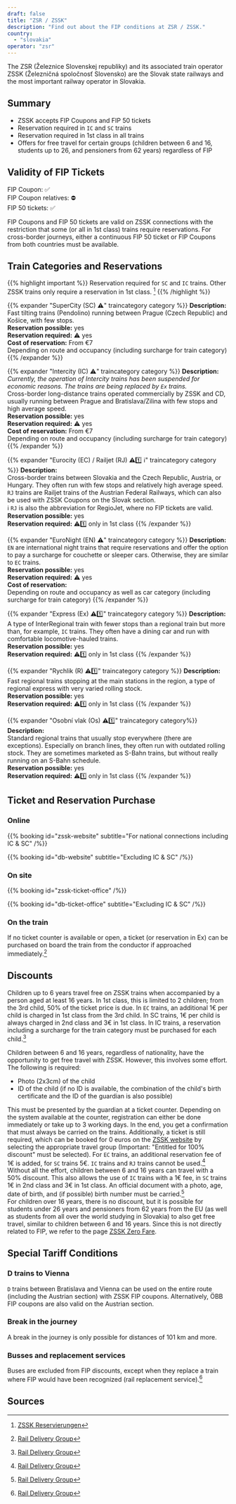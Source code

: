 ```yaml
---
draft: false
title: "ZSR / ZSSK"
description: "Find out about the FIP conditions at ZSR / ZSSK."
country:
  - "slovakia"
operator: "zsr"
---
```


The ZSR (Železnice Slovenskej republiky) and its associated train operator ZSSK (Železničná spoločnosť Slovensko) are the Slovak state railways and the most important railway operator in Slovakia.

## Summary

- ZSSK accepts FIP Coupons and FIP 50 tickets
- Reservation required in `IC` and `SC` trains
- Reservation required in 1st class in all trains
- Offers for free travel for certain groups (children between 6 and 16, students up to 26, and pensioners from 62 years) regardless of FIP

## Validity of FIP Tickets

FIP Coupon: ✅ \
FIP Coupon relatives: ⛔ \
FIP 50 tickets: ✅

FIP Coupons and FIP 50 tickets are valid on ZSSK connections with the restriction that some (or all in 1st class) trains require reservations. For cross-border journeys, either a continuous FIP 50 ticket or FIP Coupons from both countries must be available.

## Train Categories and Reservations

{{% highlight important %}}
Reservation required for `SC` and `IC` trains. Other ZSSK trains only require a reservation in 1st class.  [^2]
{{% /highlight %}}

{{% expander "SuperCity (SC) ⚠️" traincategory category %}}
**Description:** \
Fast tilting trains (Pendolino) running between Prague (Czech Republic) and Košice, with few stops. \
**Reservation possible:** yes \
**Reservation required:** ⚠️ yes \
**Cost of reservation:** From €7 \
Depending on route and occupancy (including surcharge for train category)
{{% /expander %}}

{{% expander "Intercity (IC) ⚠️" traincategory category %}}
**Description:** \
*Currently, the operation of Intercity trains has been suspended for economic reasons. The trains are being replaced by `Ex` trains.* \
Cross-border long-distance trains operated commercially by ZSSK and CD, usually running between Prague and Bratislava/Zilina with few stops and high average speed. \
**Reservation possible:** yes \
**Reservation required:** ⚠️ yes \
**Cost of reservation:** From €7 \
Depending on route and occupancy (including surcharge for train category)
{{% /expander %}}

{{% expander "Eurocity (EC) / Railjet (RJ) ⚠️1️⃣ ℹ️" traincategory category %}}
**Description:** \
Cross-border trains between Slovakia and the Czech Republic, Austria, or Hungary. They often run with few stops and relatively high average speed. `RJ` trains are Railjet trains of the Austrian Federal Railways, which can also be used with ZSSK Coupons on the Slovak section. \
ℹ️ `RJ` is also the abbreviation for RegioJet, where no FIP tickets are valid. \
**Reservation possible:** yes \
**Reservation required:** ⚠️1️⃣ only in 1st class
{{% /expander %}}

{{% expander "EuroNight (EN) ⚠️" traincategory category %}}
**Description:** \
`EN` are international night trains that require reservations and offer the option to pay a surcharge for couchette or sleeper cars. Otherwise, they are similar to `EC` trains. \
**Reservation possible:** yes \
**Reservation required:** ⚠️ yes \
**Cost of reservation:** \
Depending on route and occupancy as well as car category (including surcharge for train category)
{{% /expander %}}

{{% expander "Express (Ex) ⚠️1️⃣" traincategory category %}}
**Description:** \
A type of InterRegional train with fewer stops than a regional train but more than, for example, `IC` trains. They often have a dining car and run with comfortable locomotive-hauled trains. \
**Reservation possible:** yes \
**Reservation required:** ⚠️1️⃣ only in 1st class
{{% /expander %}}

{{% expander "Rychlik (R) ⚠️1️⃣" traincategory category %}}
**Description:** \
Fast regional trains stopping at the main stations in the region, a type of regional express with very varied rolling stock. \
**Reservation possible:** yes \
**Reservation required:** ⚠️1️⃣ only in 1st class
{{% /expander %}}

{{% expander "Osobní vlak (Os) ⚠️1️⃣" traincategory category%}}
**Description:** \
Standard regional trains that usually stop everywhere (there are exceptions). Especially on branch lines, they often run with outdated rolling stock. They are sometimes marketed as S-Bahn trains, but without really running on an S-Bahn schedule. \
**Reservation possible:** yes \
**Reservation required:** ⚠️1️⃣ only in 1st class
{{% /expander %}}

## Ticket and Reservation Purchase
### Online

{{% booking id="zssk-website"
    subtitle="For national connections including IC & SC"
/%}}

{{% booking id="db-website"
    subtitle="Excluding IC & SC"
/%}}

### On site

{{% booking id="zssk-ticket-office" /%}}

{{% booking id="db-ticket-office"
    subtitle="Excluding IC & SC"
/%}}

### On the train

If no ticket counter is available or open, a ticket (or reservation in Ex) can be purchased on board the train from the conductor if approached immediately.[^1]

## Discounts

Children up to 6 years travel free on ZSSK trains when accompanied by a person aged at least 16 years. In 1st class, this is limited to 2 children; from the 3rd child, 50% of the ticket price is due. In `EC` trains, an additional 1€ per child is charged in 1st class from the 3rd child. In SC trains, 1€ per child is always charged in 2nd class and 3€ in 1st class. In IC trains, a reservation including a surcharge for the train category must be purchased for each child.[^1]

Children between 6 and 16 years, regardless of nationality, have the opportunity to get free travel with ZSSK. However, this involves some effort. The following is required:

- Photo (2x3cm) of the child
- ID of the child (if no ID is available, the combination of the child's birth certificate and the ID of the guardian is also possible)

This must be presented by the guardian at a ticket counter. Depending on the system available at the counter, registration can either be done immediately or take up to 3 working days. In the end, you get a confirmation that must always be carried on the trains. Additionally, a ticket is still required, which can be booked for 0 euros on the [ZSSK website](https://www.zssk.sk/) by selecting the appropriate travel group (Important: "Entitled for 100% discount" must be selected). For `EC` trains, an additional reservation fee of 1€ is added, for `SC` trains 5€. `IC` trains and `RJ` trains cannot be used.[^1]
Without all the effort, children between 6 and 16 years can travel with a 50% discount. This also allows the use of `IC` trains with a 1€ fee, in `SC` trains 1€ in 2nd class and 3€ in 1st class. An official document with a photo, age, date of birth, and (if possible) birth number must be carried.[^1] \
For children over 16 years, there is no discount, but it is possible for students under 26 years and pensioners from 62 years from the EU (as well as students from all over the world studying in Slovakia) to also get free travel, similar to children between 6 and 16 years. Since this is not directly related to FIP, we refer to the page [ZSSK Zero Fare](https://www.zssk.sk/en/zero-fare/).

## Special Tariff Conditions

### D trains to Vienna

`D` trains between Bratislava and Vienna can be used on the entire route (including the Austrian section) with ZSSK FIP coupons. Alternatively, ÖBB FIP coupons are also valid on the Austrian section.

### Break in the journey
A break in the journey is only possible for distances of 101 km and more.

### Busses and replacement services
Buses are excluded from FIP discounts, except when they replace a train where FIP would have been recognized (rail replacement service).[^1]

## Sources

[^1]: [Rail Delivery Group](https://www.raildeliverygroup.com/rst/europe-and-fip.html)

[^2]: [ZSSK Reservierungen](https://www.zssk.sk/en/seat-reservations)
